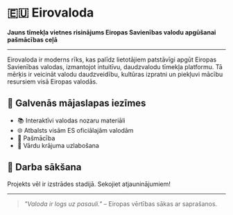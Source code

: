 # 🇪🇺 Eirovaloda

**Jauns tīmekļa vietnes risinājums Eiropas Savienības valodu apgūšanai pašmācības ceļā**

---

Eirovaloda ir moderns rīks, kas palīdz lietotājiem patstāvīgi apgūt Eiropas Savienības valodas, izmantojot intuitīvu, daudzvalodu tīmekļa platformu. Tā mērķis ir veicināt valodu daudzveidību, kultūras izpratni un piekļuvi mācību resursiem visā Eiropas valodās.

## 🔑 Galvenās mājaslapas iezīmes

- 📚 Interaktīvi valodas nozaru materiāli
- 🌐 Atbalsts visām ES oficiālajām valodām
- 🧠 Pašmācība
- 💬 Vārdu krājuma uzlabošana

## 🚀 Darba sākšana

Projekts vēl ir izstrādes stadijā. Sekojiet atjauninājumiem!

---

> _"Valoda ir logs uz pasauli."_ – Eiropas vērtības sākas ar saprašanos.
